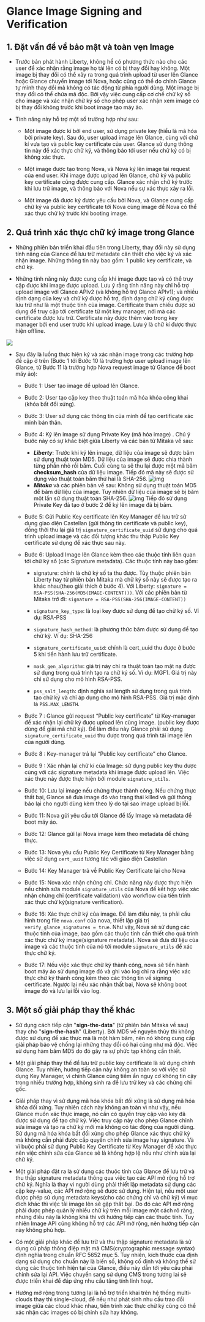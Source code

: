 # Glance Image Signing and Verification

## 1. Đặt vấn đề về bảo mật và toàn vẹn Image
* Trước bản phát hành Liberty, không hề có phương thức nào cho các user để xác nhận rằng image họ tải lên có bị thay đổi hay không. Một image bị thay đổi có thể xảy ra trong quá trình upload từ user lên Glance hoặc Glance chuyển image tới Nova, hoặc cũng có thể do chính Glance tự mình thay đổi mà không có tác động từ phía người dùng. Một image bị thay đổi có thể chứa mã độc. Bởi vậy việc cung cấp cơ chế chữ ký số cho image và xác nhận chữ ký số cho phép user xác nhận xem image có bị thay đổi không trước khi boot image tạo máy ảo.

* Tính năng này hỗ trợ một số trường hợp như sau:

    - Một image được kí bởi end user, sử dụng private key (hiểu là mã hóa bởi private key). Sau đó, user upload image lên Glance, cùng với chữ kí vưa tạo và public key certificate của user. Glance sử dụng thông tin này để xác thực chữ ký, và thông báo tới user nếu chữ ký có bị không xác thực.

    - Một image được tạo trong Nova, và Nova ký lên image tại request của end user. Khi image được upload lên Glance, chữ ký và public key certificate cũng được cung cấp. Glance xác nhận chữ ký trước khi lưu trữ image, và thông báo với Nova nếu sự xác thực xảy ra lỗi.

    - Một image đã được ký được yêu cầu bởi Nova, và Glance cung cấp chữ ký va public key certificate tới Nova cùng image để Nova có thể xác thực chữ ký trước khi booting image.


## 2. Quá trình xác thực chữ ký image trong Glance
* Những phiên bản triển khai đầu tiên trong Liberty, thay đổi này sử dụng tính năng của Glance để lưu trữ metadate cân thiết cho việc ký và xác nhận image. Những thông tin này bao gồm: 1 public key certificate, và chữ ký.

* Những tính năng này được cung cấp khi image được tạo và có thể truy cập được khi image được upload. Lưu ý rằng tính năng này chỉ hỗ trợ upload image với Glance APIv2 (và không hỗ trợ Glance APIv1); và nhiều định dạng của key và chữ ký được hỗ trợ, định dạng chữ ký cũng được lưu trữ như là một thuộc tính của image. Certificate tham chiếu được sử dụng để truy cập tới certificate từ một key manager, nới mà các certificate được lưu trữ. Certificate này được thêm vào trong key manager bởi end user trước khi upload image. Lưu ý là chữ kí được thực hiện offline.

<img src="Picture/Glance3.png" /> 

* Sau đây là luồng thực hiện ký và xác nhận image trong các trường hợp đề cập ở trên (Bước 1 tới Bước 10 là trường hợp user upload image lên Glance, từ Bước 11 là trường hợp Nova request image từ Glance để boot máy ảo):

    - Bước 1: User tạo image để upload lên Glance.

    - Bước 2: User tạo cặp key theo thuật toán mã hóa khóa công khai (khóa bất đối xứng).

    - Bước 3: User sử dụng các thông tin của mình để tạo certificate xác minh bản thân.

    - Bước 4: Ký lên image sử dụng Private Key (mã hóa image) . Chú ý bước này có sự khác biệt giữa Liberty và các bản từ Mitaka về sau:

        - ***Liberty***: Trước khi ký lên image, dữ liệu của image sẽ được băm sử dụng thuật toán MD5. Dữ liệu của image sẽ được chia thành từng phần nhỏ rồi băm. Cuối cùng ta sẽ thu lại được một mã băm **checksum_hash** của dữ liệu image. Tiếp đó mã này sẽ được sử dụng vào thuật toán băm thứ hai là SHA-256.
         ![img](Picture/Glance4.png)
        - ***Mitaka*** và các phiên bản về sau: Không sử dụng thuật toán MD5 để băm dữ liệu của image. Tuy nhiên dữ liệu của image sẽ bị băm một lần sử dụng thuật toán SHA-256.
         ![img](Picture/Glance5.png)
      Tiếp đó sử dụng Private Key đã tạo ở bước 2 để ký lên image đã bị băm.

    - Bước 5: Gửi Public Key certificate lên Key Manager để lưu trữ sử dụng giao diện Castellan (gửi thông tin certificate và public key), đồng thời thu lại giá trị `signature_certificate_uuid` sử dụng cho quá trình upload image và các đối tượng khác thu thập Public Key certificate sử dụng để xác thực sau này.

    - Bước 6: Upload Image lên Glance kèm theo các thuộc tính liên quan tới chữ ký số (các Signature metadata). Các thuộc tính này bao gồm:

        - signature: chính là chữ ký số ta thu được. Tùy thuộc phiên bản Liberty hay từ phiên bản Mitaka mà chữ ký số này sẽ được tạo ra khác nhau(theo giải thích ở bước 4). Với Liberty: `signature = RSA-PSS(SHA-256(MD5(IMAGE-CONTENT)))`. Với các phiên bản từ Mitaka trở đi: `signature = RSA-PSS(SHA-256(IMAGE-CONTENT))`

        - `signature_key_type`: là loại key được sử dụng để tạo chữ ký số. Ví dụ: RSA-PSS

        - `signature_hash_method`: là phương thức băm được sử dụng để tạo chữ kỹ. Ví dụ: SHA-256

        - `signature_certificate_uuid`: chính là cert_uuid thu được ở bước 5 khi tiến hành lưu trữ certificate.

        - `mask_gen_algorithm`: giá trị này chỉ ra thuật toán tạo mặt nạ được sử dụng trong quá trình tạo ra chữ ký số.
          Ví dụ: MGF1. Giá trị này chỉ sử dụng cho mô hình RSA-PSS.

        - `pss_salt_length`: định nghĩa sal length sử dụng trong quá trình tạo chữ ký và chỉ áp dụng cho mô hình RSA-PSS. Giá trị mặc định là `PSS.MAX_LENGTH`.

    - Bước 7 : Glance gửi request “Public key certificate” từ Key-manager để xác nhận lại chữ ký được upload lên cùng image. (public key được dùng để giải mã chữ ký). Để làm điều này Glance phải sử dụng `signature_certificate_uuid` thu được trong quá trình tải image lên của người dùng.

    - Bước 8 : Key-manager trả lại “Public key certificate” cho Glance.

    - Bước 9 : Xác nhận lại chữ kí của Image: sử dụng public key thu được cùng với các signature metadata khi image được upload lên. Việc xác thực này được thực hiện bởi module `signature_utils`.

    - Bước 10: Lưu lại image nếu chứng thực thành công. Nếu chứng thực thất bại, Glance sẽ đưa image đó vào trạng thái killed và gửi thông báo lại cho người dùng kèm theo lý do tại sao image upload bị lỗi.

    - Bước 11: Nova gửi yêu cầu tới Glance để lấy Image và metadata để boot máy ảo.

    - Bước 12: Glance gửi lại Nova image kèm theo metadata để chứng thực.

    - Bước 13: Nova yêu cầu Public Key Certificate từ Key Manager bằng việc sử dụng `cert_uuid` tương tác với giao diện Castellan

    - Bước 14: Key Manager trả về Public Key Certificate lại cho Nova

    - Bước 15: Nova xác nhận chứng chỉ. Chức năng này được thực hiện nếu chỉnh sửa module `signature_utils` của Nova để kết hợp việc xác nhận chứng chỉ (certificate validation) vào workflow của tiến trình xác thực chữ ký(signature verification).

    - Bước 16: Xác thực chữ ký của image. Để làm điều này, ta phải cấu hình trong file `nova.conf` của nova, thiết lập giá trị `verify_glance_signatures = true`. Như vậy, Nova sẽ sử dụng các thuộc tính của image, bao gồm các thuộc tính cần thiết cho quá trình xác thực chữ ký image(signature metadata). Nova sẽ đưa dữ liệu của image và các thuộc tính của nó tới module `signature_utils` để xác thực chữ ký.

    - Bước 17: Nếu việc xác thực chữ ký thành công, nova sẽ tiến hành boot máy ảo sử dụng image đó và ghi vào log chỉ ra rằng việc xác thực chữ ký thành công kèm theo các thông tin về signing certificate. Ngược lại nếu xác nhận thất bại, Nova sẽ không boot image đó và lưu lại lỗi vào log.

## 3. Một số giải pháp thay thế khác
* Sử dụng cách tiếp cận "**sign-the-data**" (từ phiên bản Mitaka về sau) thay cho "**sign-the-hash**" (Liberty). Bởi MD5 về nguyên thủy thì không được sử dụng để xác thực mà là một hàm băm, nên nó không cung cấp giải pháp bảo vệ chống lại những thay đổi có hại cũng như mã độc. Việc sử dụng hàm băm MD5 do đó gây ra sự phức tạp không cần thiết.

* Một giải pháp thay thế để lưu trữ public key certificate là sử dụng chính Glance. Tuy nhiên, hướng tiếp cận này không an toàn so với việc sử dụng Key Manager, vì chính Glance cũng tiềm ẩn nguy cơ không tin cậy trong nhiều trường hợp, không sinh ra để lưu trữ key và các chứng chỉ gốc.

* Giải pháp thay vì sử dụng mã hóa khóa bất đối xứng là sử dụng mã hóa khóa đối xứng. Tuy nhiên cách này không an toàn vì như vậy, nếu Glance muốn xác thực image, nó cần có quyền truy cập vào key đã được sử dụng để tạo chữ ký. Việc truy cập này cho phép Glance chỉnh sửa image và tạo ra chữ ký mới mà không có tác động của người dùng. Sử dụng mã hóa khóa bất đối xứng cho phép Glance xác thực chữ ký mà không cần phải được cấp quyền chỉnh sửa image hay signature. Và vì buộc phải sử dụng Public Key Certificate từ Key Manager để xác thực nên việc chỉnh sửa của Glance sẽ là không hợp lệ nếu như chỉnh sửa lại chữ ký.

* Một giải pháp đặt ra là sử dụng các thuộc tính của Glance để lưu trữ và thu thập signature metadata thông qua việc tạo các API mở rộng hỗ trợ chữ ký. Nghĩa là thay vì người dùng phải thiết lập metadata sử dụng các cặp key-value, các API mở rộng sẽ được sử dụng. Hiện tại, nếu một user được phép sử dụng metadata keys(cho các chứng chỉ và chữ ký) vì mục đích khác thì việc tải image lên sẽ gặp thất bại. Do đó các API mở rộng phải được phép quản lý nhiều chữ ký trên mỗi image một cách rõ ràng, nhưng điều này là không khả thi với hướng tiếp cận các thuộc tính. Tuy nhiên Image API cũng không hỗ trợ các API mở rộng, nên hướng tiếp cận này không phù hợp.

* Có một giải pháp khác để lưu trữ và thu thập signature metadata là sử dụng cú pháp thông điệp mật mã CMS(cryptographic message syntax) định nghĩa trong chuẩn RFC 5652 mục 5. Tuy nhiên, kích thước của định dạng sử dụng cho chuẩn này là biến số, không cố định và không thể sử dụng các thuộc tính hiện tại của Glance, điều này dẫn tới yêu cầu phải chỉnh sửa lại API. Việc chuyển sang sử dụng CMS trong tương lai sẽ được triển khai để đáp ứng nhu cầu tăng tính linh hoạt.

* Hướng mở rộng trong tương lại là hỗ trợ triển khai trên hệ thống multi-clouds thay thì single-cloud, để nếu như phát sinh nhu cầu trao đổi image giữa các cloud khác nhau, tiến trình xác thực chữ ký cũng có thể xác nhận các images có bị chỉnh sửa hay không.
